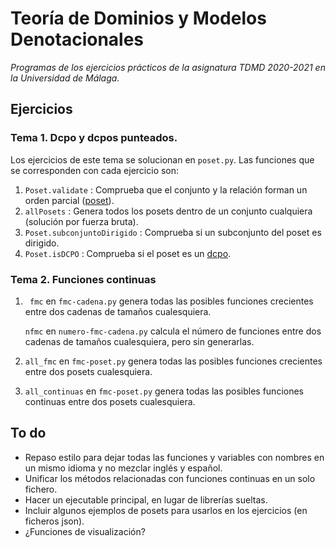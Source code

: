 # Teoría de Dominios y Modelos Denotacionales
_Programas de los ejercicios prácticos de la asignatura TDMD 2020-2021 en la Universidad de Málaga._

## Ejercicios

### Tema 1. Dcpo y dcpos punteados.

Los ejercicios de este tema se solucionan en `poset.py`. Las funciones que se corresponden con cada ejercicio son:

1. `Poset.validate` : Comprueba que el conjunto y la relación forman un orden parcial ([poset](https://en.wikipedia.org/wiki/Partially_ordered_set)).
2. `allPosets` : Genera todos los posets dentro de un conjunto cualquiera (solución por fuerza bruta).
3. `Poset.subconjuntoDirigido` : Comprueba si un subconjunto del poset es dirigido. 
4. `Poset.isDCPO` : Comprueba si el poset es un [dcpo](https://en.wikipedia.org/wiki/Complete_partial_order).

### Tema 2. Funciones continuas

1. ` fmc` en `fmc-cadena.py` genera todas las posibles funciones crecientes entre dos cadenas de tamaños cualesquiera.

   `nfmc` en `numero-fmc-cadena.py` calcula el número de funciones entre dos cadenas de tamaños cualesquiera, pero sin generarlas.

2. `all_fmc` en `fmc-poset.py` genera todas las posibles funciones crecientes entre dos posets cualesquiera.

3. `all_continuas` en `fmc-poset.py` genera todas las posibles funciones continuas entre dos posets cualesquiera.

## To do

- Repaso estilo para dejar todas las funciones y variables con nombres en un mismo idioma y no mezclar inglés y español.
- Unificar los métodos relacionadas con funciones continuas en un solo fichero.
- Hacer un ejecutable principal, en lugar de librerías sueltas.
- Incluir algunos ejemplos de posets para usarlos en los ejercicios (en ficheros json).
- ¿Funciones de visualización?